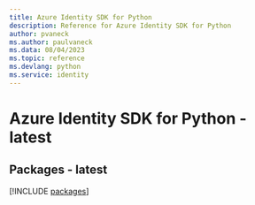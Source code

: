 ```yaml
---
title: Azure Identity SDK for Python
description: Reference for Azure Identity SDK for Python
author: pvaneck
ms.author: paulvaneck
ms.data: 08/04/2023
ms.topic: reference
ms.devlang: python
ms.service: identity
---
```

# Azure Identity SDK for Python - latest
## Packages - latest
[!INCLUDE [packages](identity-index.md)]